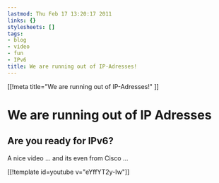 ```yaml
---
lastmod: Thu Feb 17 13:20:17 2011
links: {}
stylesheets: []
tags:
- blog
- video
- fun
- IPv6
title: We are running out of IP-Adresses!
---
```

[[!meta title="We are running out of IP-Adresses!" ]]

# We are running out of IP Adresses

## Are you ready for IPv6?

A nice video ... and its even from Cisco ...

[[!template  id=youtube v="eYffYT2y-Iw"]]



